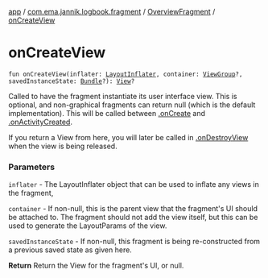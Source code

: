 [app](../../index.md) / [com.ema.jannik.logbook.fragment](../index.md) / [OverviewFragment](index.md) / [onCreateView](./on-create-view.md)

# onCreateView

`fun onCreateView(inflater: `[`LayoutInflater`](https://developer.android.com/reference/android/view/LayoutInflater.html)`, container: `[`ViewGroup`](https://developer.android.com/reference/android/view/ViewGroup.html)`?, savedInstanceState: `[`Bundle`](https://developer.android.com/reference/android/os/Bundle.html)`?): `[`View`](https://developer.android.com/reference/android/view/View.html)`?`

Called to have the fragment instantiate its user interface view.
This is optional, and non-graphical fragments can return null (which
is the default implementation).  This will be called between
[.onCreate](#) and [.onActivityCreated](#).

If you return a View from here, you will later be called in
[.onDestroyView](#) when the view is being released.

### Parameters

`inflater` - The LayoutInflater object that can be used to inflate
any views in the fragment,

`container` - If non-null, this is the parent view that the fragment's
UI should be attached to.  The fragment should not add the view itself,
but this can be used to generate the LayoutParams of the view.

`savedInstanceState` - If non-null, this fragment is being re-constructed
from a previous saved state as given here.

**Return**
Return the View for the fragment's UI, or null.

